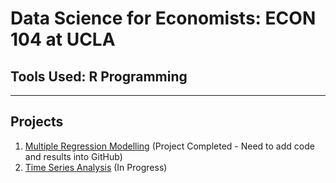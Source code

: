 # Data Science for Economists: ECON 104 at UCLA
## Tools Used: R Programming  

***

## Projects

1. [Multiple Regression Modelling](https://github.com/kivatmojo/econ_104/blob/main/Project_1/README.md) (Project Completed - Need to add code and results into GitHub) 
2. [Time Series Analysis](https://github.com/kivatmojo/econ_104/tree/main/Project_2#time-series-analysis) (In Progress)
